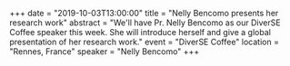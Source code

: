 +++
date = "2019-10-03T13:00:00"
title = "Nelly Bencomo presents her research work"
abstract = "We'll have Pr. Nelly Bencomo as our DiverSE Coffee speaker this week. She will introduce herself and give a global presentation of her research work."
event = "DiverSE Coffee"
location = "Rennes, France"
speaker = "Nelly Bencomo"
+++

